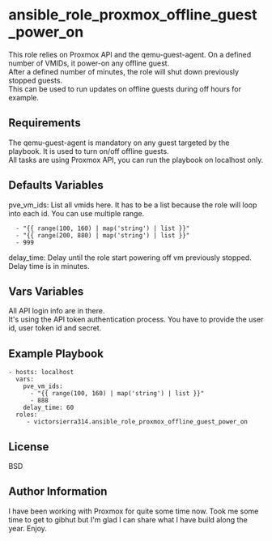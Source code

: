 ansible_role_proxmox_offline_guest_power_on
===========================================

This role relies on Proxmox API and the qemu-guest-agent. On a defined number of VMIDs, it power-on any offline guest.  
After a defined number of minutes, the role will shut down previously stopped guests.  
This can be used to run updates on offline guests during off hours for example.

Requirements
------------

The qemu-guest-agent is mandatory on any guest targeted by the playbook. It is used to turn on/off offline guests.  
All tasks are using Proxmox API, you can run the playbook on localhost only.


Defaults Variables
------------------

pve_vm_ids: List all vmids here. It has to be a list because the role will loop into each id. You can use multiple range.
```
  - "{{ range(100, 160) | map('string') | list }}"
  - "{{ range(200, 880) | map('string') | list }}"
  - 999  
```
delay_time: Delay until the role start powering off vm previously stopped. Delay time is in minutes.

Vars Variables
--------------

All API login info are in there.  
It's using the API token authentication process. You have to provide the user id, user token id and secret.
 
Example Playbook
----------------

    - hosts: localhost
      vars:
        pve_vm_ids:
          - "{{ range(100, 160) | map('string') | list }}"
          - 888
        delay_time: 60
      roles:
         - victorsierra314.ansible_role_proxmox_offline_guest_power_on

License
-------

BSD

Author Information
------------------

I have been working with Proxmox for quite some time now. Took me some time to get to gibhut but I'm glad I can share what I have build along the year. Enjoy.
